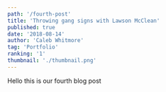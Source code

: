```yaml
---
path: '/fourth-post'
title: 'Throwing gang signs with Lawson McClean' 
published: true
date: '2018-08-14'
author: 'Caleb Whitmore'
tag: 'Portfolio'
ranking: '1'
thumbnail: './thumbnail.png'
---
```


Hello this is our fourth blog post
